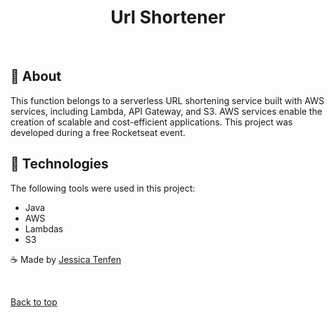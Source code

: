 </div>

<h1 align="center">Url Shortener</h1>

<br>

## :page_with_curl: About

This function belongs to a serverless URL shortening service built with AWS services, including Lambda, API Gateway, and S3. AWS services enable the creation of scalable and cost-efficient applications. This project was developed during a free Rocketseat event.

## :large_blue_diamond: Technologies

The following tools were used in this project:

- Java
- AWS
- Lambdas
- S3

:coffee: Made by <a href="https://www.linkedin.com/in/jessica-tenfen/" target="_blank">Jessica Tenfen</a>

&#xa0;

<a href="#top">Back to top</a>
